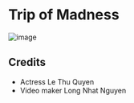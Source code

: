 # Trip of Madness

![image](https://user-images.githubusercontent.com/27698189/168617129-39a2ee4c-1be4-48ee-8203-cab115a7e559.png)

## Credits

- Actress Le Thu Quyen
- Video maker Long Nhat Nguyen
